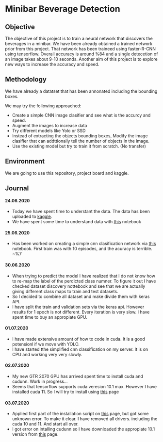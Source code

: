# Minibar Beverage Detection

## Objective

The objective of this project is to train a neural network that discovers the beverages in a minibar. We have been already obtained a trained network prior from this project. That network has been traineed using faster-R-CNN using tensorflow. Overall accuracy is around %84 and a single detecetion of an image takes about 9-10 seconds. Another aim of this project is to explore new ways to increase the accuracy and speed.

## Methodology

We have already a datatset that has been annonated including the bounding boxes.

We may try the following approached:
- Create a simple CNN image clasifier and see what is the accurcy and speed.
- Augment the images to increase data
- Try different models like Yolo or SSD
- Instead of extracting the objects bounding boxes, Modify the image clasifier that can addttionally tell the number of objects in the image.
- Use the existing model but try to train it from scratch. (No transfer)

## Environment

We are going to use this repository, project board and kaggle. 

## Journal

#### 24.06.2020

- Today we have spent time to understant the data. The data has been uploaded to [kaggle](https://www.kaggle.com/furkanizmirli/urunler).
- We have spent some time to understand data with [this](https://www.kaggle.com/hakanonal/dataset-discovery) notebook

#### 25.06.2020

- Has been worked on creating a simple cnn clasification network via [this](https://www.kaggle.com/hakanonal/simple-cnn-classification) notebook. First train was with 10 episodes, and the acuracy is terrible. ~%7

#### 30.06.2020

- When trying to predict the model I have realized that I do not know how to re-map the label of the perdicted class numner. To figure it out I have checked dataset discovery nottebook and see that we are actually giving different class maps to train and test datasets. 
- So I decided to combine all dataset and make divide them with keras API.
- I have split the train and validation sets via the keras api. However results for 1 epoch is not different. Every iteration is very slow. I have spent time to buy an appropiate GPU.

#### 01.07.2020

- I have made extensive amount of how to code in cuda. It is a good potensionl if we move with YOLO.
- I have started tthe simplified cnn classification on my server. It is on CPU and working very very slowly.

#### 02.07.2020

- My new GTR 2070 GPU has arrived spent time to install cuda and cudunn. Work in progress...
- Seems that tensorflow supports cuda veresion 10.1 max. However I have installed cuda 11. So I will try to install using [this](https://www.tensorflow.org/install/gpu) page

#### 03.07.2020

- Applied first part of the installation script on [this](https://www.tensorflow.org/install/gpu) page, but got some unknown error. To make it clear. I have removed all drivers. including the cuda 10 and 11. And start all over. 
- I got error on intalling cudunn so I have downloaded the appropiate 10.1 version from [this](https://docs.nvidia.com/deeplearning/sdk/cudnn-install/index.html#download) page.
